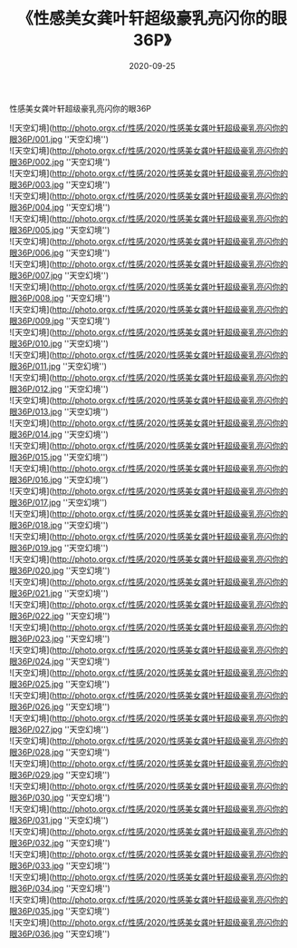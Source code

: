 ﻿---
layout: post
title: 《性感美女龚叶轩超级豪乳亮闪你的眼36P》
date: 2020-09-25
img: http://photo.orgx.cf/性感/2020/性感美女龚叶轩超级豪乳亮闪你的眼36P/000.jpg
tags: [美女,性感,泳衣]
---

性感美女龚叶轩超级豪乳亮闪你的眼36P



![天空幻境](http://photo.orgx.cf/性感/2020/性感美女龚叶轩超级豪乳亮闪你的眼36P/001.jpg ''天空幻境'')<br>
![天空幻境](http://photo.orgx.cf/性感/2020/性感美女龚叶轩超级豪乳亮闪你的眼36P/002.jpg ''天空幻境'')<br>
![天空幻境](http://photo.orgx.cf/性感/2020/性感美女龚叶轩超级豪乳亮闪你的眼36P/003.jpg ''天空幻境'')<br>
![天空幻境](http://photo.orgx.cf/性感/2020/性感美女龚叶轩超级豪乳亮闪你的眼36P/004.jpg ''天空幻境'')<br>
![天空幻境](http://photo.orgx.cf/性感/2020/性感美女龚叶轩超级豪乳亮闪你的眼36P/005.jpg ''天空幻境'')<br>
![天空幻境](http://photo.orgx.cf/性感/2020/性感美女龚叶轩超级豪乳亮闪你的眼36P/006.jpg ''天空幻境'')<br>
![天空幻境](http://photo.orgx.cf/性感/2020/性感美女龚叶轩超级豪乳亮闪你的眼36P/007.jpg ''天空幻境'')<br>
![天空幻境](http://photo.orgx.cf/性感/2020/性感美女龚叶轩超级豪乳亮闪你的眼36P/008.jpg ''天空幻境'')<br>
![天空幻境](http://photo.orgx.cf/性感/2020/性感美女龚叶轩超级豪乳亮闪你的眼36P/009.jpg ''天空幻境'')<br>
![天空幻境](http://photo.orgx.cf/性感/2020/性感美女龚叶轩超级豪乳亮闪你的眼36P/010.jpg ''天空幻境'')<br>
![天空幻境](http://photo.orgx.cf/性感/2020/性感美女龚叶轩超级豪乳亮闪你的眼36P/011.jpg ''天空幻境'')<br>
![天空幻境](http://photo.orgx.cf/性感/2020/性感美女龚叶轩超级豪乳亮闪你的眼36P/012.jpg ''天空幻境'')<br>
![天空幻境](http://photo.orgx.cf/性感/2020/性感美女龚叶轩超级豪乳亮闪你的眼36P/013.jpg ''天空幻境'')<br>
![天空幻境](http://photo.orgx.cf/性感/2020/性感美女龚叶轩超级豪乳亮闪你的眼36P/014.jpg ''天空幻境'')<br>
![天空幻境](http://photo.orgx.cf/性感/2020/性感美女龚叶轩超级豪乳亮闪你的眼36P/015.jpg ''天空幻境'')<br>
![天空幻境](http://photo.orgx.cf/性感/2020/性感美女龚叶轩超级豪乳亮闪你的眼36P/016.jpg ''天空幻境'')<br>
![天空幻境](http://photo.orgx.cf/性感/2020/性感美女龚叶轩超级豪乳亮闪你的眼36P/017.jpg ''天空幻境'')<br>
![天空幻境](http://photo.orgx.cf/性感/2020/性感美女龚叶轩超级豪乳亮闪你的眼36P/018.jpg ''天空幻境'')<br>
![天空幻境](http://photo.orgx.cf/性感/2020/性感美女龚叶轩超级豪乳亮闪你的眼36P/019.jpg ''天空幻境'')<br>
![天空幻境](http://photo.orgx.cf/性感/2020/性感美女龚叶轩超级豪乳亮闪你的眼36P/020.jpg ''天空幻境'')<br>
![天空幻境](http://photo.orgx.cf/性感/2020/性感美女龚叶轩超级豪乳亮闪你的眼36P/021.jpg ''天空幻境'')<br>
![天空幻境](http://photo.orgx.cf/性感/2020/性感美女龚叶轩超级豪乳亮闪你的眼36P/022.jpg ''天空幻境'')<br>
![天空幻境](http://photo.orgx.cf/性感/2020/性感美女龚叶轩超级豪乳亮闪你的眼36P/023.jpg ''天空幻境'')<br>
![天空幻境](http://photo.orgx.cf/性感/2020/性感美女龚叶轩超级豪乳亮闪你的眼36P/024.jpg ''天空幻境'')<br>
![天空幻境](http://photo.orgx.cf/性感/2020/性感美女龚叶轩超级豪乳亮闪你的眼36P/025.jpg ''天空幻境'')<br>
![天空幻境](http://photo.orgx.cf/性感/2020/性感美女龚叶轩超级豪乳亮闪你的眼36P/026.jpg ''天空幻境'')<br>
![天空幻境](http://photo.orgx.cf/性感/2020/性感美女龚叶轩超级豪乳亮闪你的眼36P/027.jpg ''天空幻境'')<br>
![天空幻境](http://photo.orgx.cf/性感/2020/性感美女龚叶轩超级豪乳亮闪你的眼36P/028.jpg ''天空幻境'')<br>
![天空幻境](http://photo.orgx.cf/性感/2020/性感美女龚叶轩超级豪乳亮闪你的眼36P/029.jpg ''天空幻境'')<br>
![天空幻境](http://photo.orgx.cf/性感/2020/性感美女龚叶轩超级豪乳亮闪你的眼36P/030.jpg ''天空幻境'')<br>
![天空幻境](http://photo.orgx.cf/性感/2020/性感美女龚叶轩超级豪乳亮闪你的眼36P/031.jpg ''天空幻境'')<br>
![天空幻境](http://photo.orgx.cf/性感/2020/性感美女龚叶轩超级豪乳亮闪你的眼36P/032.jpg ''天空幻境'')<br>
![天空幻境](http://photo.orgx.cf/性感/2020/性感美女龚叶轩超级豪乳亮闪你的眼36P/033.jpg ''天空幻境'')<br>
![天空幻境](http://photo.orgx.cf/性感/2020/性感美女龚叶轩超级豪乳亮闪你的眼36P/034.jpg ''天空幻境'')<br>
![天空幻境](http://photo.orgx.cf/性感/2020/性感美女龚叶轩超级豪乳亮闪你的眼36P/035.jpg ''天空幻境'')<br>
![天空幻境](http://photo.orgx.cf/性感/2020/性感美女龚叶轩超级豪乳亮闪你的眼36P/036.jpg ''天空幻境'')<br>
